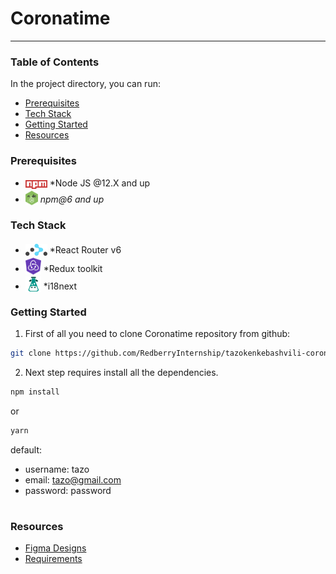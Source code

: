 # Coronatime

<hr>


### Table of Contents

In the project directory, you can run:

* [Prerequisites](#prerequisites)
* [Tech Stack](#tech-stack)
* [Getting Started](#getting-started)
* [Resources](#resources)


### Prerequisites

* <img src="readme/npm.png" width="35" style="position: relative; top: 4px" /> *Node JS @12.X and up
* <img src="readme/node-js.jpg" width="20" style="position: relative; top: 4px" /> *npm@6 and up*


### Tech Stack

* <img src="readme/react-router.svg" width="35" style="position: relative; top: 4px" /> *React Router v6
* <img src="readme/redux-toolkit.png" width="25" style="position: relative; top: 4px" /> *Redux toolkit
* <img src="readme/i18next.png" width="25" style="position: relative; top: 4px" /> *i18next

### Getting Started

1. First of all you need to clone Coronatime repository from github:

```sh
git clone https://github.com/RedberryInternship/tazokenkebashvili-coronatime-front.git
```

2. Next step requires install all the dependencies.

```sh
npm install
```

or 

```sh
yarn
```

default:
* username: tazo
* email:    tazo@gmail.com
* password: password

#
### Resources

* [Figma Designs](https://www.figma.com/file/O9A950iYrHgZHtBuCtNSY8/Coronatime?node-id=0%3A1)
* [Requirements](https://redberry.gitbook.io/assignment-iv-coronatime/)
